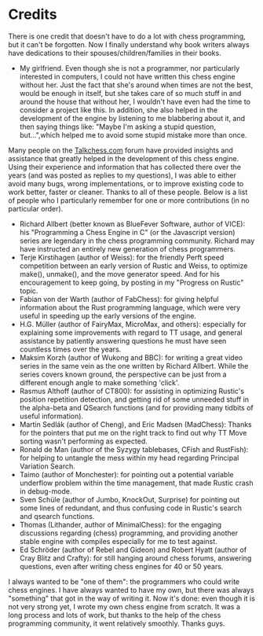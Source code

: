 # Credits

There is one credit that doesn't have to do a lot with chess programming,
but it can't be forgotten. Now I finally understand why book writers always have
dedications to their spouses/children/families in their books.

* My girlfriend. Even though she is not a programmer, nor particularly
  interested in computers, I could not have written this chess engine
  without her. Just the fact that she's around when times are not the best,
  would be enough in itself, but she takes care of so much stuff in and
  around the house that without her, I wouldn't have even had the time to
  consider a project like this. In addition, she also helped in the
  development of the engine by listening to me blabbering about it, and
  then saying things like: "Maybe I'm asking a stupid question,
  but...",which helped me to avoid some stupid mistake more than once.

Many people on the [Talkchess.com](http://talkchess.com/forum3/index.php)
forum have provided insights and assistance that greatly helped in the
development of this chess engine. Using their experience and information
that has collected there over the years (and was posted as replies to my
questions), I was able to either avoid many bugs, wrong implementations, or
to improve existing code to work better, faster or cleaner. Thanks to all
of these people. Below is a list of people who I particularly remember for
one or more contributions (in no particular order).

- Richard Allbert (better known as BlueFever Software, author of VICE):
  his "Programming a Chess Engine in C" (or the Javascript version) series
  are legendary in the chess programming community. Richard may have
  instructed an entirely new generation of chess programmers.
- Terje Kirstihagen (author of Weiss): for the friendly Perft speed
  competition between an early version of Rustic and Weiss, to optimize
  make(), unmake(), and the move generator speed. And for his encouragement
  to keep going, by posting in my "Progress on Rustic" topic.
- Fabian von der Warth (author of FabChess): for giving helpful information
  about the Rust programming language, which were very useful in speeding
  up the early versions of the engine.
- H.G. Müller (author of FairyMax, MicroMax, and others): especially for
   explaining some improvements with regard to TT usage, and general
   assistance by patiently answering questions he must have seen countless
   times over the years.
- Maksim Korzh (author of Wukong and BBC): for writing a great video series
  in the same vein as the one written by Richard Allbert. While the series
  covers known ground, the perspective can be just from a different enough
  angle to make something 'click'.
- Rasmus Althoff (author of CT800): for assisting in optimizing Rustic's
  position repetition detection, and getting rid of some unneeded stuff in
   the alpha-beta and QSearch functions (and for providing many tidbits of
   useful information).
- Martin Sedlák (author of Cheng), and Eric Madsen (MadChess): Thanks for
   the pointers that put me on the right track to find out why TT Move
   sorting wasn't performing as expected.
- Ronald de Man (author of the Syzygy tablebases, CFish and RustFish): for
  helping to untangle the mess within my head regarding Principal Variation
  Search.
- Taimo (author of Monchester): for pointing out a potential variable underflow
  problem within the time management, that made Rustic crash in debug-mode.
- Sven Schüle (author of Jumbo, KnockOut, Surprise) for pointing out some lines of
  redundant, and thus confusing code in Rustic's search and qsearch
  functions.
- Thomas (Lithander, author of MinimalChess): for the engaging discussions
  regarding (chess) programming, and providing another stable engine with
  compiles especially for me to test against.
- Ed Schröder (author of Rebel and Gideon) and Robert Hyatt (author of Cray
  Blitz and Crafty): for still hanging around chess forums, answering
  questions, even after writing chess engines for 40 or 50 years.

I always wanted to be "one of them": the programmers who could write chess
engines. I have always wanted to have my own, but there was always
"something" that got in the way of writing it. Now it's done: even though
it is not very strong yet, I wrote my own chess engine from scratch. It was
a long process and lots of work, but thanks to the help of the chess
programming community, it went relatively smoothly. Thanks guys.